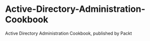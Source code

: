 # Active-Directory-Administration-Cookbook
Active Directory Administration Cookbook, published by Packt
